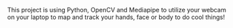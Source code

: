 This project is using Python, OpenCV and Mediapipe to
utilize your webcam on your laptop to map and track your hands, face or body to do cool things!
